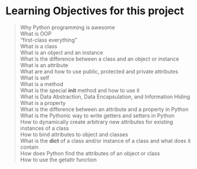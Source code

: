 # Learning Objectives for this project
> Why Python programming is awesome<br>
> What is OOP<br>
> “first-class everything”<br>
> What is a class<br>
> What is an object and an instance<br>
> What is the difference between a class and an object or instance<br>
> What is an attribute<br>
> What are and how to use public, protected and private attributes<br>
> What is self<br>
> What is a method<br>
> What is the special __init__ method and how to use it<br>
> What is Data Abstraction, Data Encapsulation, and Information Hiding<br>
> What is a property<br>
> What is the difference between an attribute and a property in Python<br>
> What is the Pythonic way to write getters and setters in Python<br>
> How to dynamically create arbitrary new attributes for existing instances of a class<br>
> How to bind attributes to object and classes<br>
> What is the __dict__ of a class and/or instance of a class and what does it contain<br>
> How does Python find the attributes of an object or class<br>
> How to use the getattr function
